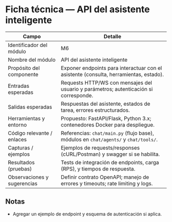 # Ficha técnica — API del asistente inteligente

| Campo | Detalle |
|---|---|
| Identificador del módulo | M6 |
| Nombre del módulo | API del asistente inteligente |
| Propósito del componente | Exponer endpoints para interactuar con el asistente (consulta, herramientas, estado). |
| Entradas esperadas | Requests HTTP/WS con mensajes del usuario y parámetros; autenticación si corresponde. |
| Salidas esperadas | Respuestas del asistente, estados de tarea, errores estructurados. |
| Herramientas y entorno | Propuesto: FastAPI/Flask, Python 3.x; contenedores Docker para despliegue. |
| Código relevante / enlaces | Referencias: `chat/main.py` (flujo base), módulos en `chat/agents/` y `chat/tools/`. |
| Capturas / ejemplos | Ejemplos de requests/responses (cURL/Postman) y swagger si se habilita. |
| Resultados (pruebas) | Tests de integración de endpoints, carga (RPS), y tiempos de respuesta. |
| Observaciones y sugerencias | Definir contrato OpenAPI; manejo de errores y timeouts; rate limiting y logs. |

## Notas
- Agregar un ejemplo de endpoint y esquema de autenticación si aplica.
